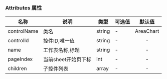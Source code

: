 ### Attributes 属性

| 名称        | 说明                | 类型   | 可选值 |  默认值   |
|-------------|---------------------|--------|--------|:---------:|
| controlName | 类名                | string | -      | AreaChart |
| controlId   | 控件ID,唯一值       | string | -      |     -     |
| name        | 工作表名称,标题     | string | -      |     -     |
| pageIndex   | 当前sheet开始页下标 | int    | -      |     -     |
| children    | 子控件列表          | array  | -      |     -     |